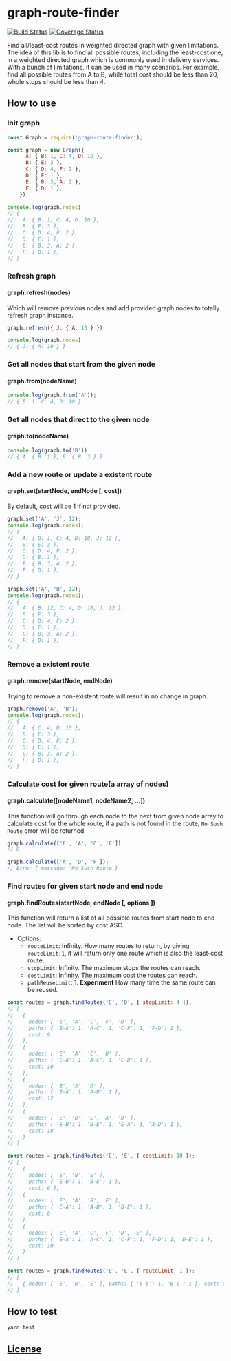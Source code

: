 # graph-route-finder

[![Build Status](https://travis-ci.com/CCharlieLi/graph-route-finder.svg?branch=main)](https://travis-ci.com/CCharlieLi/graph-route-finder)
[![Coverage Status](https://coveralls.io/repos/github/CCharlieLi/graph-route-finder/badge.svg?branch=main)](https://coveralls.io/github/CCharlieLi/graph-route-finder?branch=main)

Find all/least-cost routes in weighted directed graph with given limitations. The idea of this lib is to find all possible routes, including the least-cost one, in a weighted directed graph which is commonly used in delivery services. With a bunch of limitations, it can be used in many scenarios. For example, find all possible routes from A to B, while total cost should be less than 20, whole stops should be less than 4.

## How to use

### Init graph

```js
const Graph = require('graph-route-finder');

const graph = new Graph({
      A: { B: 1, C: 4, D: 10 },
      B: { E: 3 },
      C: { D: 4, F: 2 },
      D: { E: 1 },
      E: { B: 3, A: 2 },
      F: { D: 1 },
    }); 

console.log(graph.nodes)
// {
//   A: { B: 1, C: 4, D: 10 },
//   B: { E: 3 },
//   C: { D: 4, F: 2 },
//   D: { E: 1 },
//   E: { B: 3, A: 2 },
//   F: { D: 1 },
// }
```

### Refresh graph

#### graph.refresh(nodes)

Which will remove previous nodes and add provided graph nodes to totally refresh graph instance.

```js
graph.refresh({ J: { A: 10 } });

console.log(graph.nodes)
// { J: { A: 10 } }
```

### Get all nodes that start from the given node

#### graph.from(nodeName)

```js
console.log(graph.from('A'));
// { B: 1, C: 4, D: 10 }
```

### Get all nodes that direct to the given node

#### graph.to(nodeName)

```js
console.log(graph.to('B'))
// { A: { B: 1 }, E: { B: 3 } }
```

### Add a new route or update a existent route

#### graph.set(startNode, endNode [, cost])

By default, cost will be 1 if not provided.

```js
graph.set('A', 'J', 12);
console.log(graph.nodes);
// {
//   A: { B: 1, C: 4, D: 10, J: 12 },
//   B: { E: 3 },
//   C: { D: 4, F: 2 },
//   D: { E: 1 },
//   E: { B: 3, A: 2 },
//   F: { D: 1 },
// }

graph.set('A', 'B', 12);
console.log(graph.nodes);
// {
//   A: { B: 12, C: 4, D: 10, J: 12 },
//   B: { E: 3 },
//   C: { D: 4, F: 2 },
//   D: { E: 1 },
//   E: { B: 3, A: 2 },
//   F: { D: 1 },
// }
```

### Remove a existent route

#### graph.remove(startNode, endNode)

Trying to remove a non-existent route will result in no change in graph.

```js
graph.remove('A', 'B');
console.log(graph.nodes);
// {
//   A: { C: 4, D: 10 },
//   B: { E: 3 },
//   C: { D: 4, F: 2 },
//   D: { E: 1 },
//   E: { B: 3, A: 2 },
//   F: { D: 1 },
// }
```

### Calculate cost for given route(a array of nodes)

#### graph.calculate([nodeName1, nodeName2, ...])

This function will go through each node to the next from given node array to calculate cost for the whole route, if a path is not found in the route, `No​ ​Such​ ​Route` error will be returned.

```js
graph.calculate(['E', 'A', 'C', 'F'])
// 8

graph.calculate(['A', 'D', 'F']);
// Error { message: 'No​ ​Such​ ​Route }
```


### Find routes for given start node and end node

#### graph.findRoutes(startNode, endNode [, options ])

This function will return a list of all possible routes from start node to end node. The list will be sorted by cost ASC.
- Options:
  - `routeLimit`: Infinity. How many routes to return, by giving `routeLimit:1`, it will return only one route which is also the least-cost route.
  - `stopLimit`: Infinity. The maximum stops the routes can reach.
  - `costLimit`: Infinity. The maximum cost the routes can reach.
  - `pathReuseLimit`: 1. **Experiment** How many time the same route can be reused.

```js
const routes = graph.findRoutes('E', 'D', { stopLimit: 4 });
// [
//   {
//     nodes: [ 'E', 'A', 'C', 'F', 'D' ],
//     paths: { 'E-A': 1, 'A-C': 1, 'C-F': 1, 'F-D': 1 },
//     cost: 9
//   },
//   {
//     nodes: [ 'E', 'A', 'C', 'D' ],
//     paths: { 'E-A': 1, 'A-C': 1, 'C-D': 1 },
//     cost: 10
//   },
//   { 
//     nodes: [ 'E', 'A', 'D' ], 
//     paths: { 'E-A': 1, 'A-D': 1 }, 
//     cost: 12 
//   },
//   {
//     nodes: [ 'E', 'B', 'E', 'A', 'D' ],
//     paths: { 'E-B': 1, 'B-E': 1, 'E-A': 1, 'A-D': 1 },
//     cost: 18
//   }
// ]

const routes = graph.findRoutes('E', 'E', { costLimit: 10 });
// [
//   { 
//     nodes: [ 'E', 'B', 'E' ], 
//     paths: { 'E-B': 1, 'B-E': 1 }, 
//     cost: 6 },
//   {
//     nodes: [ 'E', 'A', 'B', 'E' ],
//     paths: { 'E-A': 1, 'A-B': 1, 'B-E': 1 },
//     cost: 6
//   },
//   {
//     nodes: [ 'E', 'A', 'C', 'F', 'D', 'E' ],
//     paths: { 'E-A': 1, 'A-C': 1, 'C-F': 1, 'F-D': 1, 'D-E': 1 },
//     cost: 10
//   }
// ]

const routes = graph.findRoutes('E', 'E', { routeLimit: 1 });
// [
//   { nodes: [ 'E', 'B', 'E' ], paths: { 'E-B': 1, 'B-E': 1 }, cost: 6 }
// ]
```

## How to test

```bash
yarn test
```

## [License](https://github.com/CCharlieLi/graph-route-finder/blob/main/LICENSE)